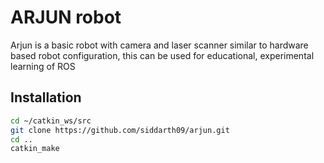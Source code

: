 # ARJUN robot
Arjun is a basic robot with camera and laser scanner similar to hardware based robot configuration, this can be used for educational, experimental learning of ROS

## Installation

```bash
cd ~/catkin_ws/src
git clone https://github.com/siddarth09/arjun.git
cd ..
catkin_make
```
